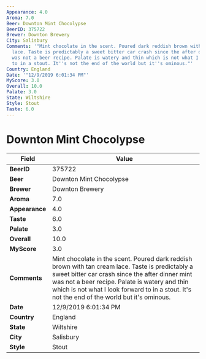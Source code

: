 ```yaml
---
Appearance: 4.0
Aroma: 7.0
Beer: Downton Mint Chocolypse
BeerID: 375722
Brewer: Downton Brewery
City: Salisbury
Comments: '"Mint chocolate in the scent. Poured dark reddish brown with tan cream
  lace. Taste is predictably a sweet bitter car crash since the after dinner mint
  was not a beer recipe. Palate is watery and thin which is not what I look forward
  to in a stout. It''s not the end of the world but it''s ominous."'
Country: England
Date: '"12/9/2019 6:01:34 PM"'
MyScore: 3.0
Overall: 10.0
Palate: 3.0
State: Wiltshire
Style: Stout
Taste: 6.0
---
```


# Downton Mint Chocolypse

| Field         | Value |
|---------------|-------|
| **BeerID** | 375722 |
| **Beer** | Downton Mint Chocolypse |
| **Brewer** | Downton Brewery |
| **Aroma** | 7.0 |
| **Appearance** | 4.0 |
| **Taste** | 6.0 |
| **Palate** | 3.0 |
| **Overall** | 10.0 |
| **MyScore** | 3.0 |
| **Comments** | Mint chocolate in the scent. Poured dark reddish brown with tan cream lace. Taste is predictably a sweet bitter car crash since the after dinner mint was not a beer recipe. Palate is watery and thin which is not what I look forward to in a stout. It's not the end of the world but it's ominous. |
| **Date** | 12/9/2019 6:01:34 PM |
| **Country** | England |
| **State** | Wiltshire |
| **City** | Salisbury |
| **Style** | Stout |
